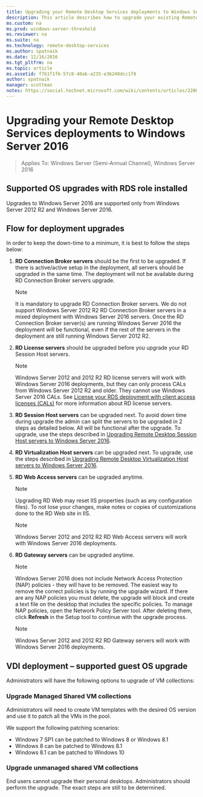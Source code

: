 ```yaml
---
title: Upgrading your Remote Desktop Services deployments to Windows Server 2016 
description: This article describes how to upgrade your existing Remote Desktop Services deployments to Windows Server 2016.
ms.custom: na
ms.prod: windows-server-threshold
ms.reviewer: na
ms.suite: na
ms.technology: remote-desktop-services
ms.author: spatnaik
ms.date: 11/16/2016
ms.tgt_pltfrm: na
ms.topic: article
ms.assetid: f7b1f1f6-57c8-40ab-a235-e36240dcc1f8
author: spatnaik
manager: scottman
notes: https://social.technet.microsoft.com/wiki/contents/articles/22069.remote-desktop-services-upgrade-guidelines-for-windows-server-2012-r2.aspx
---
```

# Upgrading your Remote Desktop Services deployments to Windows Server 2016

>Applies To: Windows Server (Semi-Annual Channel), Windows Server 2016

## Supported OS upgrades with RDS role installed
Upgrades to Windows Server 2016 are supported only from Windows Server 2012 R2 and Windows Server 2016.

## Flow for deployment upgrades
In order to keep the down-time to a minimum, it is best to follow the steps below:

1. **RD Connection Broker servers** should be the first to be upgraded. If there is active/active setup in the deployment, all servers should be upgraded in the same time. 
The deployment will not be available during RD Connection Broker servers upgrade.
   > [!NOTE] 
   > It is mandatory to upgrade RD Connection Broker servers. We do not support Windows Server 2012 R2 RD Connection Broker servers in a mixed deployment with Windows Server 2016 servers. Once the RD Connection Broker server(s) are running Windows Server 2016 the deployment will be functional, even if the rest of the servers in the deployment are still running Windows Server 2012 R2.

2. **RD License servers** should be upgraded before you upgrade your RD Session Host servers.
   > [!NOTE] 
   > Windows Server 2012 and 2012 R2 RD license servers will work with Windows Server 2016 deployments, but they can only process CALs from Windows Server 2012 R2 and older. They cannot use Windows Server 2016 CALs. See [License your RDS deployment with client access licenses (CALs)](rds-client-access-license.md) for more information about RD license servers.

3. **RD Session Host servers** can be upgraded next. To avoid down time during upgrade the admin can split the servers to be upgraded in 2 steps as detailed below. All will be functional after the upgrade. To upgrade, use the steps described in [Upgrading Remote Desktop Session Host servers to Windows Server 2016](upgrade-to-rdsh.md).

4. **RD Virtualization Host servers** can be upgraded next. To upgrade, use the steps described in [Upgrading Remote Desktop Virtualization Host servers to Windows Server 2016](upgrade-to-rdvh.md).

5. **RD Web Access servers** can be upgraded anytime.
   > [!NOTE]
   > Upgrading RD Web may reset IIS properties (such as any configuration files). To not lose your changes, make notes or copies of customizations done to the RD Web site in IIS.

   > [!NOTE] 
   > Windows Server 2012 and 2012 R2 RD Web Access servers will work with Windows Server 2016 deployments.

6. **RD Gateway servers** can be upgraded anytime.
   > [!NOTE]
   > Windows Server 2016 does not include Network Access Protection (NAP) policies - they will have to be removed. The easiest way to remove the correct policies is by running the upgrade wizard. If there are any NAP policies you must delete, the upgrade will block and create a text file on the desktop that includes the specific policies. To manage NAP policies, open the Network Policy Server tool. After deleting them, click **Refresh** in the Setup tool to continue with the upgrade process. 

   > [!NOTE] 
   > Windows Server 2012 and 2012 R2 RD Gateway servers will work with Windows Server 2016 deployments.

## VDI deployment – supported guest OS upgrade
Administrators will have the following options to upgrade of VM collections:

### Upgrade Managed Shared VM collections 
Administrators will need to create VM templates with the desired OS version and use it to patch all the VMs in the pool. 

We support the following patching scenarios:
- Windows 7 SP1 can be patched to Windows 8 or Windows 8.1
- Windows 8 can be patched to Windows 8.1
- Windows 8.1 can be patched to Windows 10

### Upgrade unmanaged shared VM collections 
End users cannot upgrade their personal desktops. Administrators should perform the upgrade. The exact steps are still to be determined.